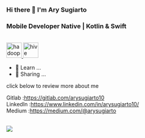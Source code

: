 ### Hi there 👋 I'm Ary Sugiarto

<h3>Mobile Developer Native | Kotlin & Swift</h3>
<br>
<a href="https://www.swift.org/" target="_blank"> <img src="https://www.vectorlogo.zone/logos/swift/swift-vertical.svg" alt="hadoop" width="40" height="40"/> </a> 
<a href="https://kotlinlang.org/" target="_blank"> <img src="https://www.vectorlogo.zone/logos/kotlinlang/kotlinlang-ar21.svg" alt="hive" width="40" height="40"/> </a> 
<br>

- 🔭 Learn ...
- 🌱 Sharing ...


click below to review more about me

Gitlab    :https://gitlab.com/arysugiarto10 <br>
LinkedIn  :https://www.linkedin.com/in/arysugiarto10/ <br>
Medium    :https://medium.com/@arysugiarto <br>

<br>
<a href="https://github.com/arysugiarto/github-readme-stats">
  <img align="center" src="https://github-readme-stats.vercel.app/api/top-langs/?username=arysugiarto&layout=compact&langs_count=10" />
</a>

